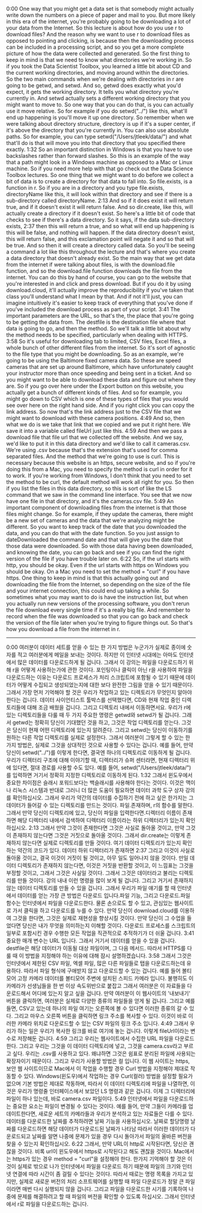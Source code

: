0:00
One way that you might get a data set is that somebody might actually write down the numbers on a piece of paper and mail to you. But more likely in this era of the internet, you're probably going to be downloading a lot of your data from the Internet. So this lecture is about how do you use r to download files? And the reason why we want to use r to download files as opposed to pointing and clicking, is because then the downloading process can be included in a processing script, and so you get a more complete picture of how the data were collected and generated. So the first thing to keep in mind is that we need to know what directories we're working in. So if you took the Data Scientist Toolbox, you learned a little bit about CD and the current working directories, and moving around within the directories. So the two main commands when we're dealing with directories in r are going to be getwd, and setwd. And so, getwd does exactly what you'd expect, it gets the working directory. It tells you what directory you're currently in. And setwd actually sets a different working directory that you might want to move to. So one way that you can do that, is you can actually use it move relative. So for example if you do setwd("../") like this, what'll end up happening is you'll move it up one directory. So remember when we were talking about directory structure, directory is up if it's a super center, if it's above the directory that you're currently in. You can also use absolute paths. So for example, you can type setwd("/Users/jtleek/data/") and what that'll do is that will move you into that directory that you specified there exactly.
1:32
So an important distinction in Windows is that you have to use backslashes rather than forward slashes. So this is an example of the way that a path might look in a Windows machine as opposed to a Mac or Linux machine. So if you need more help with that go check out the Data Science Toolbox lectures. So one thing that we might want to do before we collect a bit of data is to create a directory for that data to fall into. So file.exists, is a function in r. So if you are in a directory and you type file.exists, directoryName like this, it will look within that directory and see if there is a sub-directory called directoryName.
2:13
And so if it does exist it will return true, and if it doesn't exist it will return false. And so dir.create, like this, will actually create a directory if it doesn't exist. So here's a little bit of code that checks to see if there's a data directory. So it says, if the data sub-directory exists,
2:37
then this will return a true, and so what will end up happening is this will be false, and nothing will happen. If the data directory doesn't exist, this will return false, and this exclamation point will negate it and so that will be true. And so then it will create a directory called data. So you'll be seeing a command a lot like this throughout the lecture and that's where you create a data directory that doesn't already exist. So the main way that we get data from the internet if were talking about files, is with the download.file function, and so the download.file function downloads the file from the internet. You can do this by hand of course, you can go to the website that you're interested in and click and press download. But if you do it by using download.cloud, it'll actually improve the reproducibility if you've taken that class you'll understand what I mean by that. And if not it'll just, you can imagine intuitively it's easier to keep track of everything that you've done if you've included the download process as part of your script.
3:41
The important parameters are the URL, so that's the, the place that you're going to be getting the data from. The destfile is the destination file where that data is going to go, and then the method. So we'll talk a little bit about why the method needs to be specified, particularly when dealing with HTTPS.
3:58
So it's useful for downloading tab to limited, CSV files, Excel files, a whole bunch of other different files from the internet. So it's sort of agnostic to the file type that you might be downloading. So as an example, we're going to be using the Baltimore fixed camera data. So these are speed cameras that are set up around Baltimore, which have unfortunately caught your instructor more than once speeding and being sent in a ticket. And so you might want to be able to download these data and figure out where they are. So if you go over here under the Export button on this website, you actually get a bunch of different kinds of files. And so for example, you might go down to CSV which is one of these types of files that you would see over here on the right hand side. And if you right click you can copy the link address. So now that's the link address just to the CSV file that we might want to download with these camera positions.
4:49
And so, then what we do is we take that link that we copied and we put it right here. We save it into a variable called fileUrl just like this.
4:59
And then we pass a download file that file url that we collected off the website. And we say, we'd like to put it in this data directory and we'd like to call it cameras.csv. We're using .csv because that's the extension that's used for comma separated files. And the method that we're going to use is curl. This is necessary because this website is an https, secure website, and so if you're doing this from a Mac, you need to specify the method is curl in order for it to work. If you're working from Windows, I don't think that you need to set the method to be curl, the default method will work all right for you. So then if you list the files in this data directory, so this is sort of like the LS command that we saw in the command line interface. You see that we now have one file in that directory, and it's the cameras.csv file.
5:49
An important component of downloading files from the internet is that those files might change. So for example, if they update the cameras, there might be a new set of cameras and the data that we're analyzing might be different. So you want to keep track of the date that you downloaded the data, and you can do that with the date function. So you just assign to dateDownloaded the command date and that will give you the date that those data were downloaded. So with those data having been downloaded, and knowing the date, you can go back and see if you can find the right version of the file if you have trouble later on.
6:22
So, if the url starts with http, you should be okay. Even if the url starts with https on Windows you should be okay. On a Mac you need to set the method = "curl" if you have https. One thing to keep in mind is that this actually going out and downloading the file from the Internet, so depending on the size of the file and your internet connection, this could end up taking a while. So sometimes what you may want to do is have the instruction list, but when you actually run new versions of the processing software, you don't rerun the file download every single time if it's a really big file. And remember to record when the file was downloaded so that you can go back and check the version of the file later when you're trying to figure things out. So that's how you download a file from the internet in r.

----

0:00
여러분이 데이터 세트를 얻을 수 있는 한 가지 방법은 누군가가 실제로 종이에 숫자를 적고 여러분에게 메일을 보내는 것이다. 하지만 이 인터넷 시대에는 아마도 인터넷에서 많은 데이터를 다운로드하게 될 겁니다. 그래서 이 강의는 파일을 다운로드하기 위해 r을 어떻게 사용하는가에 관한 것이다. 포인팅이나 클릭이 아닌 r을 사용하여 파일을 다운로드하는 이유는 다운로드 프로세스가 처리 스크립트에 포함될 수 있기 때문에 데이터가 어떻게 수집되고 생성되었는지에 대한 보다 완전한 그림을 얻을 수 있기 때문이다. 그래서 가장 먼저 기억해야 할 것은 우리가 작업하고 있는 디렉토리가 무엇인지 알아야 한다는 겁니다. 데이터 사이언티스트 툴박스를 선택했다면, CD와 현재 작업 중인 디렉토리들에 대해 조금 배웠을 겁니다. 그리고 디렉토리 내에서 이동하면서요. 우리가 r에 있는 디렉토리들을 다룰 때 두 가지 주요한 명령은 getwd와 setwd가 될 겁니다. 그래서 getwd는 정확히 당신이 기대했던 것을 하고, 그것은 작업 디렉토리를 얻는다. 그것은 당신이 현재 어떤 디렉토리에 있는지 알려준다. 그리고 setwd는 당신이 이동하기를 원하는 다른 작업 디렉토리를 실제로 설정한다. 그래서 여러분이 그렇게 할 수 있는 한 가지 방법은, 실제로 그것을 상대적인 것으로 사용할 수 있다는 겁니다. 예를 들어, 만약 당신이 setwd("../")를 이렇게 한다면, 결국엔 하나의 디렉토리로 이동하게 될 겁니다. 우리가 디렉터리 구조에 대해 이야기할 때, 디렉터리가 슈퍼 센터라면, 현재 디렉터리 위에 있다면, 절대 경로를 사용할 수도 있다. 예를 들어, setwd("/Users/jtleek/data/")를 입력하면 거기서 정확히 지정한 디렉토리로 이동하게 된다.
1:32
그래서 윈도우에서 중요한 차이점은 슬래시 포워드보다는 백슬래시를 사용해야 한다는 것이다. 이것은 맥이나 리눅스 시스템과 반대로 그러니 더 많은 도움이 필요하면 데이터 과학 도구 상자 강의를 확인하십시오. 그래서 우리가 약간의 데이터를 수집하기 전에 하고 싶은 한가지는 그 데이터가 들어갈 수 있는 디렉토리를 만드는 것이다. 파일.존재하며, r의 함수를 말한다. 그래서 만약 당신이 디렉토리에 있고, 당신이 파일을 입력한다면.디렉터리 이름이 존재하면 해당 디렉터리 내에서 검색하여 디렉터리 이름이라는 하위 디렉터리가 있는지 확인하십시오.
2:13
그래서 만약 그것이 존재한다면 그것은 사실로 돌아올 것이고, 만약 그것이 존재하지 않는다면 그것은 거짓으로 돌아올 것이다. 그래서 dir.create는 이렇게 존재하지 않는다면 실제로 디렉토리를 만들 것이다. 여기 데이터 디렉토리가 있는지 확인하는 약간의 코드가 있다. 데이터 하위 디렉터리가 존재하면
2:37
그리고 이것이 사실로 돌아올 것이고, 결국 이것이 거짓이 될 것이고, 아무 일도 일어나지 않을 것이다. 만일 데이터 디렉토리가 존재하지 않는다면, 이것은 거짓을 반환할 것이고, 이 느낌표는 그것을 부정할 것이고, 그래서 그것은 사실일 것이다. 그래서 그것은 데이터라고 불리는 디렉토리를 만들 것이다. 강의 내내 이런 명령을 많이 보게 될 겁니다. 그리고 거기서 존재하지 않는 데이터 디렉토리를 만들 수 있을 겁니다. 그래서 우리가 파일 얘기를 할 때 인터넷에서 데이터를 얻는 가장 큰 방법은 다운로드 입니다.파일 기능, 그리고 다운로드.파일 함수는 인터넷에서 파일을 다운로드한다. 물론 손으로도 할 수 있고, 관심있는 웹사이트로 가서 클릭을 하고 다운로드를 누를 수 있다. 만약 당신이 download.cloud를 이용하여 그것을 한다면, 그것은 실제로 재현성을 향상시킬 것이다. 만약 당신이 그 수업을 들었다면 당신은 내가 무엇을 의미하는지 이해할 것이다. 다운로드 프로세스를 스크립트의 일부로 포함시킨 경우 수행한 모든 작업을 직관적으로 추적하기가 더 쉬울 겁니다.
3:41
중요한 매개 변수는 URL 입니다. 그래서 거기서 데이터를 얻을 수 있을 겁니다. destfile은 해당 데이터가 이동될 대상 파일이며, 그 다음 메서드. 따라서 HTTPS를 다룰 때 이 방법을 지정해야 하는 이유에 대해 잠시 설명하겠습니다.
3:58
그래서 그것은 인터넷에서 제한된 CSV 파일, 엑셀 파일, 많은 다른 파일들로 탭을 다운로드하는데 유용하다. 따라서 파일 형식에 구애받지 않고 다운로드할 수 있는 겁니다. 예를 들어 볼티모어 고정 카메라 데이터를 볼티모어 주변에 설치된 스피드 카메라 입니다. 불행히도 이 카메라가 선생님들을 한 번 이상 속도위반으로 붙잡고 그래서 여러분은 이 자료들을 다운로드해서 어디에 있는지 알고 싶을 겁니다. 만약 여러분이 이 웹사이트의 '내보내기' 버튼을 클릭하면, 여러분은 실제로 다양한 종류의 파일들을 얻게 될 겁니다. 그리고 예를 들면, CSV고 있는데 하나의 파일 여기는 오른쪽에 볼 수 있다면 이러한 종류의 갈 수 있다. 그리고 마우스 오른쪽 버튼을 클릭하면 링크 주소를 복사할 수 있다. 이것이 바로 이러한 카메라 위치로 다운로드할 수 있는 CSV 파일의 링크 주소 입니다.
4:49
그래서 우리가 하는 일은 우리가 복사한 링크를 바로 여기에 놓는 겁니다. 이렇게 fileUrl이라는 변수로 저장해둔 겁니다.
4:59
그리고 우리는 웹사이트에서 수집한 URL 파일을 다운로드 한다. 그리고 우리는 그것을 이 데이터 디렉토리에 넣고, 그것을 camera.csv라고 부르고 싶다. 우리는 .csv를 사용하고 있다. 왜냐하면 그것은 쉼표로 분리된 파일에 사용되는 확장자이기 때문이다. 그리고 우리가 사용할 방법은 컬 입니다. 이 웹 사이트는 https, 보안 웹 사이트이므로 Mac에서 이 작업을 수행할 경우 Curl 방법을 지정해야 제대로 작동할 수 있다. Windows(윈도우)에서 작업하는 경우 Curl(컬러) 방법을 설정할 필요가 없으며 기본 방법은 제대로 작동하며, 따라서 이 데이터 디렉토리에 파일을 나열하면, 이것은 우리가 명령줄 인터페이스에서 보았던 LS 명령과 같은 겁니다. 이제 그 디렉터리에 파일이 하나 있는데, 바로 camera.csv 파일이다.
5:49
인터넷에서 파일을 다운로드하는 중요한 요소는 파일이 변경될 수 있다는 것이다. 예를 들어, 만약 그들이 카메라를 업데이트한다면, 새로운 세트의 카메라들과 우리가 분석하고 있는 자료들은 다를 수 있다. 데이터를 다운로드한 날짜를 추적하려면 날짜 기능을 사용하십시오. 날짜로 할당명령 날짜를 다운로드하면 해당 데이터가 다운로드된 날짜가 나타남 따라서 이러한 데이터가 다운로드되고 날짜를 알면 나중에 문제가 있을 경우 다시 돌아가서 파일의 올바른 버전을 찾을 수 있는지 확인하십시오.
6:22
그래서, 만약 URL이 http로 시작된다면, 당신은 괜찮을 것이다. 비록 url이 윈도우에서 https로 시작된다고 해도 괜찮을 것이다. Mac에서는 https가 있는 경우 method = "curl"을 설정해야 한다. 한가지 기억해야 할 것은 이것이 실제로 밖으로 나가 인터넷에서 파일을 다운로드 하기 때문에 파일의 크기와 인터넷 연결에 따라 시간이 좀 걸릴 수 있다는 것이다. 따라서 때로는 명령 목록을 가지고 있지만, 실제로 새로운 버전의 처리 소프트웨어를 실행할 때 파일 다운로드가 정말 큰 파일이라면 매번 다시 실행되지 않을 겁니다. 그리고 파일을 다운로드한 시기를 기록하여 나중에 문제를 해결하려고 할 때 파일의 버전을 확인할 수 있도록 하십시오. 그래서 인터넷에서 r로 파일을 다운로드하는 겁니다.